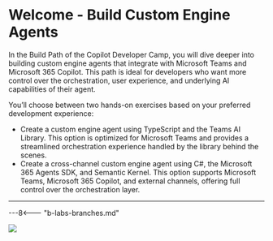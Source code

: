 
# Welcome - Build Custom Engine Agents

In the Build Path of the Copilot Developer Camp, you will dive deeper into building custom engine agents that integrate with Microsoft Teams and Microsoft 365 Copilot. This path is ideal for developers who want more control over the orchestration, user experience, and underlying AI capabilities of their agent.

You’ll choose between two hands-on exercises based on your preferred development experience:

* Create a custom engine agent using TypeScript and the Teams AI Library. This option is optimized for Microsoft Teams and provides a streamlined orchestration experience handled by the library behind the scenes.
* Create a cross-channel custom engine agent using C#, the Microsoft 365 Agents SDK, and Semantic Kernel. This option supports Microsoft Teams, Microsoft 365 Copilot, and external channels, offering full control over the orchestration layer.

<hr />

---8<--- "b-labs-branches.md"

<img src="https://m365-visitor-stats.azurewebsites.net/copilot-camp/custom-engine/index" />